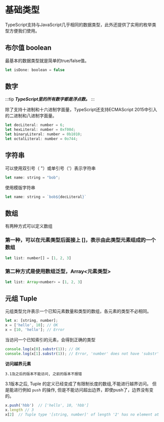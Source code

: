 # 基础类型
  TypeScript支持与JavaScript几乎相同的数据类型，此外还提供了实用的枚举类型方便我们使用。

## 布尔值 boolean

最基本的数据类型就是简单的true/false值。
```js
let isDone: boolean = false
```

## 数字

:::tip
***TypeScript里的所有数字都是浮点数。***
:::

 除了支持十进制和十六进制字面量，TypeScript还支持ECMAScript 2015中引入的二进制和八进制字面量。

 ```js
let decLiteral: number = 6;
let hexLiteral: number = 0xf00d;
let binaryLiteral: number = 0b1010;
let octalLiteral: number = 0o744;
 ```

## 字符串

可以使用双引号（ "）或单引号（'）表示字符串

```js
let name: string = "bob";
```
使用模版字符串

```js
let name: string = `bob${decLiteral}`
```

## 数组

有两种方式可以定义数组

### 第一种，可以在元素类型后面接上 []，表示由此类型元素组成的一个数组

```js
let list: number[] = [1, 2, 3]
```

### 第二种方式是使用数组泛型，Array<元素类型>

```js
let list: Array<number> = [1, 2, 3]
```

## 元组 Tuple

元组类型允许表示一个已知元素数量和类型的数组，各元素的类型不必相同。

```js
let x: [string, number];
x = ['hello', 10]; // OK
x = [10, 'hello']; // Error
```
当访问一个已知索引的元素，会得到正确的类型
```js
console.log(x[0].substr(1)); // OK
console.log(x[1].substr(1)); // Error, 'number' does not have 'substr'
```


**访问越界元素**

`3.1及之后的版本不能访问, 之前的版本不报错`

3.1版本之后, Tuple 的定义已经变成了有限制长度的数组,不能进行越界访问。
但是能进行例如 `push` 的操作, 但是不能访问超出边界，即使push了，边界没有变的。
```js
x.push('hbb')  // ['hello', 10, 'hbb']
x.length // 3
x[2]  // Tuple type '[string, number]' of length '2' has no element at index '2'
```




